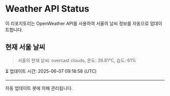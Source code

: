 
# Weather API Status

이 리포지토리는 OpenWeather API를 사용하여 서울의 날씨 정보를 자동으로 업데이트합니다.

## 현재 서울 날씨
> 서울의 현재 날씨: overcast clouds, 온도: 26.81°C, 습도: 61%

⏳ 업데이트 시간: 2025-06-07 09:18:58 (UTC)

---
자동 업데이트 봇에 의해 관리됩니다.
